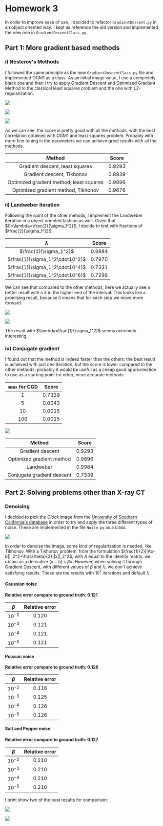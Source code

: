# Homework 3

In order to improve ease of use, I decided to refactor `GradientDescent.py` in an object oriented way. I kept as reference the old version and implemented the new one in `GradientDescentClass.py`.

## Part 1: More gradient based methods

### i) Nesterov's Methods

I followed the same principle as the new `GradientDescentClass.py` file and implemented OGM1 as a class. As an initial image value, I use a completely black one and then I try to apply Gradient Descent and Optimized Gradient Method to the classical least squares problem and the one with L2-regularization.

![](htc2022_orig.png)

![](GD_OGM.png)

![](GD_OGM_err.png)

As we can see, the score is pretty good with all the methods, with the best correlation obtained with OGM1 and least squares problem. Probably with more fine tuning in the parameters we can achieve great results with all the methods.

| Method  | Score  |
|:-:|:-:|
| Gradient descent, least squares  | 0.9293 |
| Gradient descent, Tikhonov  | 0.8939 |
| Optimized gradient method, least squares  | 0.9896 |
| Optimized gradient method, Tikhonov  | 0.9676 |

### ii) Landweber iteration

Following the spirit of the other mehods, I implement the Landweber iteration in a object oriented fashion as well. Given that $0<\lambda<\frac{2}{\sigma_1^2}$, I decide to test with fractions of $\frac{2}{\sigma_1^2}$.

| $\lambda$  | Score  |
|:-:|:-:|
| $\frac{1}{\sigma_1^2}$  | 0.9984 |
| $\frac{1}{\sigma_1^2\cdot10^2}$  | 0.7970 |
| $\frac{1}{\sigma_1^2\cdot10^4}$  | 0.7331 |
| $\frac{1}{\sigma_1^2\cdot10^6}$  | 0.7298 |

We can see that compared to the other methods, here we actually see a better result with a $\lambda$ in the higher end of the interval. This looks like a promising result, because it means that for each step we move more forward.

![](landweber.png)

![](landweber_score.png)

The result with $\lambda=\frac{1}{\sigma_1^2}$ seems extremely interesting.

### iv) Conjugate gradient

I found out that the method is indeed faster than the others: the best result is achieved with just one iteration, but the score is lower compared to the other methods: probably it would be useful as a cheap good approximation to use as a starting point for other, more accurate methods.

| `nmax` for CGD  | Score  |
|:-:|:-:|
| 1  | 0.7339 |
| 5  | 0.0043 |
| 10  | 0.0015 |
| 100  | 0.0015 |

![](CGD.png)

| Method  | Score  |
|:-:|:-:|
| Gradient descent  | 0.9293 |
| Optimized gradient method  | 0.9896 |
| Landweber  | 0.9984 |
| Conjugate gradient descent  | 0.7339 |

## Part 2: Solving problems other than X-ray CT

### Denoising

I decided to pick the *Clock* image from the [University of Southern California's database](https://sipi.usc.edu/database/database.php?volume=misc) in order to try and apply the three different types of noise. These are implemented in the file `Noise.py` as a class.

![](noise.png)

In order to denoise the image, some kind of regularisation is needed, like Tikhonov. With a Tikhonov problem, from the formulation $\frac{1}{2}||Ax-b||_2^2+\frac{\beta}{2}||x||_2^2$, with $A$ equal to the identity matrix, we obtain as a derivative $(x-b)+\beta x$. However, when solving it through Gradient Descent, with different values of $\beta$ and $\lambda$, we don't achieve satisfying results. These are the results with $10^7$ iterations and default $\lambda$.

#### Gaussian noise

**Relative error compare to ground truth: 0.121**

| $\beta$  | Relative error  |
|:-:|:-:|
| $10^{-2}$  | 0.120 |
| $10^{-3}$  | 0.121 |
| $10^{-4}$  | 0.121 |
| $10^{-5}$  | 0.121 |

#### Poisson noise

**Relative error compare to ground truth: 0.126**

| $\beta$  | Relative error  |
|:-:|:-:|
| $10^{-2}$  | 0.116 |
| $10^{-3}$  | 0.125 |
| $10^{-4}$  | 0.126 |
| $10^{-5}$  | 0.126 |

#### Salt and Pepper noise

**Relative error compare to ground truth: 0.127**

| $\beta$  | Relative error  |
|:-:|:-:|
| $10^{-2}$  | 0.210 |
| $10^{-3}$  | 0.210 |
| $10^{-4}$  | 0.210 |
| $10^{-5}$  | 0.210 |

I print show two of the best results for comparison:

![](denoise_gauss.png)

![](denoise_poisson.png)
